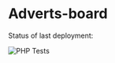 # Adverts-board

Status of last deployment:<br>

![PHP Tests](https://github.com/Kepler-62b/adverts-board/actions/workflows/PHP-Tests.yml/badge.svg?branch=main)
